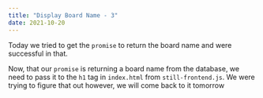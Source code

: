 ```yaml
---
title: "Display Board Name - 3"
date: 2021-10-20
---
```


Today we tried to get the `promise` to return the board name and were successful in that.

Now, that our `promise` is returning a board name from the database, we need to pass it to the `h1` tag in `index.html` from `still-frontend.js`. We were trying to figure that out however, we will come back to it tomorrow

